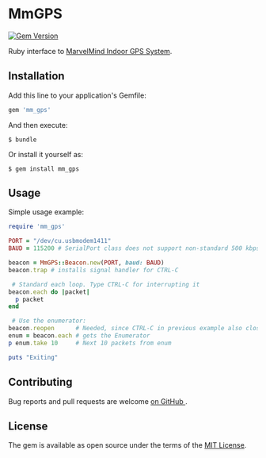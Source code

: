 # MmGPS
[![Gem Version](https://badge.fury.io/rb/mm_gps.svg)](https://badge.fury.io/rb/mm_gps)

Ruby interface to [MarvelMind Indoor GPS System](http://www.marvelmind.com).

## Installation

Add this line to your application's Gemfile:

```ruby
gem 'mm_gps'
```

And then execute:

    $ bundle

Or install it yourself as:

    $ gem install mm_gps

## Usage

Simple usage example:

```ruby
require 'mm_gps'

PORT = "/dev/cu.usbmodem1411"
BAUD = 115200 # SerialPort class does not support non-standard 500 kbps

beacon = MmGPS::Beacon.new(PORT, baud: BAUD)
beacon.trap # installs signal handler for CTRL-C

 # Standard each loop. Type CTRL-C for interrupting it
beacon.each do |packet|
  p packet
end

 # Use the enumerator:
beacon.reopen      # Needed, since CTRL-C in previous example also closes the Serialport connection
enum = beacon.each # gets the Enumerator
p enum.take 10     # Next 10 packets from enum

puts "Exiting"
```

## Contributing

Bug reports and pull requests are welcome [on GitHub ](https://github.com/pbosetti/ruby_mm_gps).


## License

The gem is available as open source under the terms of the [MIT License](http://opensource.org/licenses/MIT).


